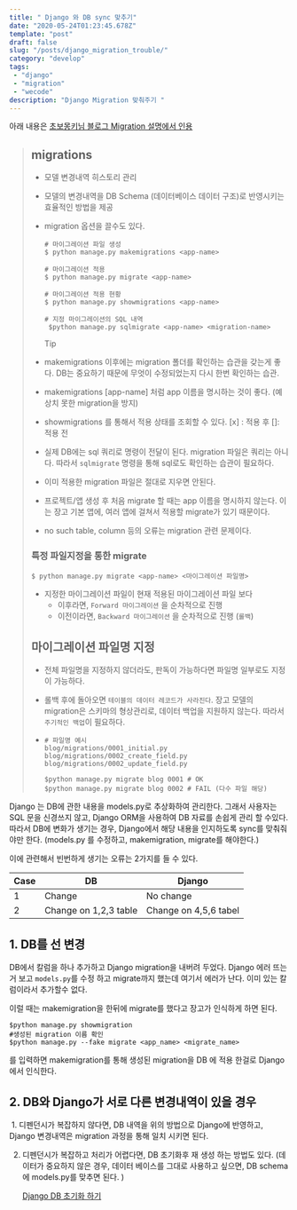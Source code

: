 ```yaml
---
title: " Django 와 DB sync 맞추기"
date: "2020-05-24T01:23:45.678Z"
template: "post"
draft: false
slug: "/posts/django_migration_trouble/"
category: "develop"
tags:
 - "django"
 - "migration"
 - "wecode"
description: "Django Migration 맞춰주기 "
---
```

아래 내용은 [초보몽키님 블로그 Migration 설명에서 인용 ](https://wayhome25.github.io/django/2017/03/20/django-ep6-migrations/)

> ## migrations
>
> - 모델 변경내역 히스토리 관리
>
> - 모델의 변경내역을 DB Schema (데이터베이스 데이터 구조)로 반영시키는 효율적인 방법을 제공
>
> - migration 옵션을 끌수도 있다.
>
>   ```shell
>   # 마이그레이션 파일 생성
>   $ python manage.py makemigrations <app-name>
>   
>   # 마이그레이션 적용
>   $ python manage.py migrate <app-name>
>   
>   # 마이그레이션 적용 현황
>   $ python manage.py showmigrations <app-name>
>   
>   # 지정 마이그레이션의 SQL 내역
>    $python manage.py sqlmigrate <app-name> <migration-name>
>   ```
>
>   Tip
>
> - makemigrations 이후에는 migration 폴더를 확인하는 습관을 갖는게 좋다. DB는 중요하기 때문에 무엇이 수정되었는지 다시 한번 확인하는 습관.
> - makemigrations [app-name] 처럼 app 이름을 명시하는 것이 좋다. (예상치 못한 migration을 방지)
> - showmigrations 를 통해서 적용 상태를 조회할 수 있다. [x] : 적용 후 []: 적용 전
> - 실제 DB에는 sql 쿼리로 명령이 전달이 된다. migration 파일은 쿼리는 아니다. 따라서 `sqlmigrate` 명령을 통해 sql로도 확인하는 습관이 필요하다.
> - 이미 적용한 migration 파일은 절대로 지우면 안된다.
> - 프로젝트/앱 생성 후 처음 migrate 할 때는 app 이름을 명시하지 않는다. 이는 장고 기본 앱에, 여러 앱에 걸쳐서 적용할 migrate가 있기 때문이다.
> - no such table, column 등의 오류는 migration 관련 문제이다.
>
> 
>
> ### 특정 파일지정을 통한 migrate
>
> ```
> $ python manage.py migrate <app-name> <마이그레이션 파일명>
> ```
>
> - 지정한 마이그레이션 파일이 현재 적용된 마이그레이션 파일 보다
>   - 이후라면, `Forward 마이그레이션` 을 순차적으로 진행
>   - 이전이라면, `Backward 마이그레이션` 을 순차적으로 진행 (`롤백`)
>
> 
>
> ## 마이그레이션 파일명 지정
>
> - 전체 파일명을 지정하지 않더라도, 판독이 가능하다면 파일명 일부로도 지정이 가능하다.
>
> - 롤백 후에 돌아오면 `테이블의 데이터 레코드가 사라진다`. 장고 모델의 migration은 스키마의 형상관리로, 데이터 백업을 지원하지 않는다. 따라서 `주기적인 백업`이 필요하다.
>
> - ```shell
>   # 파일명 예시
>   blog/migrations/0001_initial.py
>   blog/migrations/0002_create_field.py
>   blog/migrations/0002_update_field.py
>   
>   $python manage.py migrate blog 0001 # OK
>   $python manage.py migrate blog 0002 # FAIL (다수 파일 해당)
>   ```

Django 는 DB에 관한 내용을 models.py로 추상화하여 관리한다. 그래서 사용자는 SQL 문을 신경쓰지 않고, Django ORM을 사용하여 DB 자료를 손쉽게 관리 할 수있다. 따라서 DB에 변화가 생기는 경우, Django에서 해당 내용을 인지하도록 sync를 맞춰줘야만 한다. (models.py 를 수정하고, makemigration, migrate를 해야한다.)

이에 관련해서 빈번하게 생기는 오류는 2가지를 들 수 있다. 

| Case | DB                    | Django                |
| ---- | --------------------- | --------------------- |
| 1    | Change                | No change             |
| 2    | Change on 1,2,3 table | Change on 4,5,6 tabel |



## 1. DB를 선 변경

DB에서 칼럼을 하나 추가하고 Django migration을 내버려 두었다. Django 에러 뜨는거 보고 `models.py`를 수정 하고 migrate까지 했는데 여기서 에러가 난다. 이미 있는 칼럼이라서 추가할수 없다. 

이럴 때는 makemigration을 한뒤에 migrate를 했다고 장고가 인식하게 하면 된다. 

```
$python manage.py showmigration 
#생성된 migration 이름 확인
$python manage.py --fake migrate <app_name> <migrate_name>
```

를 입력하면 makemigration를 통해 생성된 migration을 DB 에 적용 한걸로 Django에서 인식한다. 

## 2. DB와 Django가 서로 다른 변경내역이 있을 경우

​	1. 디펜던시가 복잡하지 않다면,  DB 내역을 위의 방법으로 Django에 반영하고, Django 변경내역은 migration 과정을 통해 일치 시키면 된다.

2. 디펜던시가 복잡하고 처리가 어렵다면, DB 초기화후 재 생성 하는 방법도 있다. (데이터가 중요하지 않은 경우, 데이터 베이스를 그대로 사용하고 싶으면, DB schema에 models.py를 맞추면 된다. )

   [Django DB 초기화 하기](https://yuda.dev/216)





